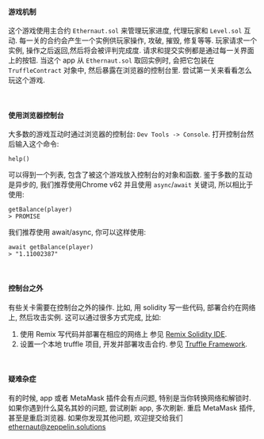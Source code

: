 &nbsp;
#### 游戏机制
这个游戏使用主合约 `Ethernaut.sol` 来管理玩家进度, 代理玩家和 `Level.sol` 互动. 每一关的合约会产生一个实例供玩家操作, 攻破, 摧毁, 修复等等. 玩家请求一个实例, 操作之后返回,然后将会被评判完成度. 请求和提交实例都是通过每一关界面上的按钮. 当这个 app 从 `Ethernaut.sol` 取回实例时, 会把它包装在 `TruffleContract` 对象中, 然后暴露在浏览器的控制台里. 尝试第一关来看看怎么玩这个游戏.


&nbsp;
#### 使用浏览器控制台
大多数的游戏互动时通过浏览器的控制台: `Dev Tools -> Console`. 打开控制台然后输入这个命令:
```
help()
```
可以得到一个列表, 包含了被这个游戏放入控制台的对象和函数.
鉴于多数的互动是异步的, 我们推荐使用Chrome v62 并且使用 `async`/`await` 关键词, 所以相比于使用:
```
getBalance(player)
> PROMISE
```

我们推荐使用 await/async, 你可以这样使用:
```
await getBalance(player)
> "1.11002387"
```

&nbsp;
#### 控制台之外
有些关卡需要在控制台之外的操作. 比如, 用 solidity 写一些代码, 部署合约在网络上, 然后攻击实例. 这可以通过很多方式完成, 比如: 
1) 使用 Remix 写代码并部署在相应的网络上 参见 [Remix Solidity IDE](https://remix.ethereum.org/).
2) 设置一个本地 truffle 项目, 开发并部署攻击合约. 参见 [Truffle Framework](http://truffleframework.com/).

&nbsp;
#### 疑难杂症
有的时候, app 或者 MetaMask 插件会有点问题, 特别是当你转换网络和解锁时. 如果你遇到什么莫名其妙的问题, 尝试刷新 app, 多次刷新. 重启 MetaMask 插件, 甚至是重启浏览器. 
如果你发现其他问题, 欢迎提交给我们 ethernaut@zeppelin.solutions
